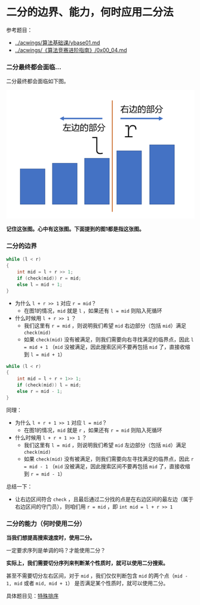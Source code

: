# 二分的边界、能力，何时应用二分法

参考题目：
- [../acwings/算法基础课/ybase01.md](../acwings/算法基础课/ybase01.md)
- [../acwings/《算法竞赛进阶指南》/0x00_04.md](../acwings/《算法竞赛进阶指南》/0x00_04.md)

### 二分最终都会面临...

二分最终都会面临如下图。

![图1](./images/20210709二分.png)

**记住这张图。心中有这张图。下面提到的图1都是指这张图。**

### 二分的边界

```cpp
while (l < r)
{
    int mid = l + r >> 1;
    if (check(mid)) r = mid;
    else l = mid + 1;
}
```

- 为什么 `l + r >> 1` 对应 `r = mid`？
  - 在图1的情况，`mid` 就是 `l` ，如果还有 `l = mid` 则陷入死循环
- 什么时候用 `l + r >> 1` ？
  - 我们这里有 `r = mid` ，则说明我们希望 `mid` 右边部分（包括 `mid`）满足 `check(mid)`
  - 如果 `check(mid)` 没有被满足，则我们需要向右寻找满足的临界点，因此 `l = mid + 1` （`mid` 没被满足，因此搜索区间不要再包括 `mid` 了，直接收缩到 `l = mid + 1`）

```cpp
while (l < r)
{
    int mid = l + r + 1>> 1;
    if (check(mid)) l = mid;
    else r = mid - 1;
}
```

同理：
- 为什么 `l + r + 1 >> 1` 对应 `l = mid`？
  - 在图1的情况，`mid` 就是 `r` ，如果还有 `r = mid` 则陷入死循环
- 什么时候用 `l + r + 1 >> 1` ？
  - 我们这里有 `l = mid` ，则说明我们希望 `mid` 左边部分（包括 `mid`）满足 `check(mid)`
  - 如果 `check(mid)` 没有被满足，则我们需要向左寻找满足的临界点，因此 `r = mid - 1` （`mid` 没被满足，因此搜索区间不要再包括 `mid` 了，直接收缩到 `r = mid - 1`）

总结一下：
- 让右边区间符合 `check` ，且最后通过二分找的点是在右边区间的最左边（属于右边区间的守门员），则咱们用 `r = mid` ，即 `int mid = l + r >> 1`

### 二分的能力（何时使用二分）

**当我们想提高搜索速度时，使用二分。**

一定要求序列是单调的吗？才能使用二分？

**实际上，我们需要切分序列来判断某个性质时，就可以使用二分搜索。**

甚至不需要切分左右区间，对于 `mid` ，我们仅仅判断包含 `mid` 的两个点（`mid - 1, mid` 或者 `mid, mid + 1`） 是否满足某个性质时，就可以使用二分。

具体题目见：[特殊排序](https://www.acwing.com/problem/content/115/)
